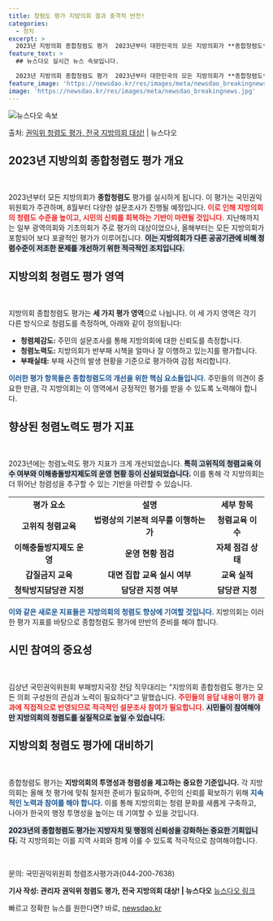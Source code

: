 ```yaml
---
title: 청렴도 평가 지방의회 결과 충격적 반전!
categories:
  - 정치
excerpt: >
  2023년 지방의회 종합청렴도 평가  2023년부터 대한민국의 모든 지방의회가 **종합청렴도** 평가를 받게…
feature_text: >
  ## 뉴스다오 실시간 뉴스 속보입니다.

  2023년 지방의회 종합청렴도 평가  2023년부터 대한민국의 모든 지방의회가 **종합청렴도** 평가를 받게…
feature_image: 'https://newsdao.kr/res/images/meta/newsdao_breakingnews.jpg'
image: 'https://newsdao.kr/res/images/meta/newsdao_breakingnews.jpg'
---
```


![뉴스다오 속보](https://newsdao.kr/res/images/meta/newsdao_breakingnews.jpg)

<p>출처: <a href="https://newsdao.kr/5164" rel="dofollow">권익위 청렴도 평가, 전국 지방의회 대상!</a> | 뉴스다오</p>

<h2 data-ke-size="size26">2023년 지방의회 종합청렴도 평가 개요</h2>

<p data-ke-size="size16">&nbsp;</p>

2023년부터 모든 지방의회가 **종합청렴도** 평가를 실시하게 됩니다. 이 평가는 국민권익위원회가 주관하며, 8월부터 다양한 설문조사가 진행될 예정입니다. <b><span style="color: #ee2323;">이로 인해 지방의회의 청렴도 수준을 높이고, 시민의 신뢰를 회복하는 기반이 마련될 것입니다.</span></b> 지난해까지는 일부 광역의회와 기초의회가 주로 평가의 대상이었으나, 올해부터는 모든 지방의회가 포함되어 보다 포괄적인 평가가 이루어집니다. <b><span style="background-color: #21538527;">이는 지방의회가 다른 공공기관에 비해 청렴수준이 저조한 문제를 개선하기 위한 적극적인 조치입니다.</span></b>

<h2 data-ke-size="size26">지방의회 청렴도 평가 영역</h2>

<p data-ke-size="size16">&nbsp;</p>

지방의회 종합청렴도 평가는 **세 가지 평가 영역**으로 나뉩니다. 이 세 가지 영역은 각기 다른 방식으로 청렴도를 측정하며, 아래와 같이 정의됩니다:

<ul>
    <li><b>청렴체감도:</b> 주민의 설문조사를 통해 지방의회에 대한 신뢰도를 측정합니다.</li>
    <li><b>청렴노력도:</b> 지방의회가 반부패 시책을 얼마나 잘 이행하고 있는지를 평가합니다.</li>
    <li><b>부패실태:</b> 부패 사건의 발생 현황을 기준으로 평가하여 감점 처리합니다.</li>
</ul>

<b><span style="color: #1a5490;">이러한 평가 항목들은 종합청렴도의 개선을 위한 핵심 요소들입니다.</span></b> 주민들의 의견이 중요한 만큼, 각 지방의회는 이 영역에서 긍정적인 평가를 받을 수 있도록 노력해야 합니다.

<h2 data-ke-size="size26">향상된 청렴노력도 평가 지표</h2>

<p data-ke-size="size16">&nbsp;</p>

2023년에는 청렴노력도 평가 지표가 크게 개선되었습니다. <b><span style="background-color: #21538527;">특히 고위직의 청렴교육 이수 여부와 이해충돌방지제도의 운영 현황 등이 신설되었습니다.</span></b> 이를 통해 각 지방의회는 더 뛰어난 청렴성을 추구할 수 있는 기반을 마련할 수 있습니다.

<table style="width: 100%; border-collapse: collapse;">
    <tbody>
        <tr>
            <td style="text-align: center; height: 17px;"><b>평가 요소</b></td>
            <td style="text-align: center; height: 17px;"><b>설명</b></td>
            <td style="text-align: center; height: 17px;"><b>세부 항목</b></td>
        </tr>
        <tr>
            <td style="text-align: center; height: 17px;"><b>고위직 청렴교육</b></td>
            <td style="text-align: center; height: 17px;"><b>법령상의 기본적 의무를 이행하는가</b></td>
            <td style="text-align: center; height: 17px;"><b>청렴교육 이수</b></td>
        </tr>
        <tr>
            <td style="text-align: center; height: 17px;"><b>이해충돌방지제도 운영</b></td>
            <td style="text-align: center; height: 17px;"><b>운영 현황 점검</b></td>
            <td style="text-align: center; height: 17px;"><b>자체 점검 상태</b></td>
        </tr>
        <tr>
            <td style="text-align: center; height: 17px;"><b>갑질금지 교육</b></td>
            <td style="text-align: center; height: 17px;"><b>대면 집합 교육 실시 여부</b></td>
            <td style="text-align: center; height: 17px;"><b>교육 실적</b></td>
        </tr>
        <tr>
            <td style="text-align: center; height: 17px;"><b>청탁방지담당관 지정</b></td>
            <td style="text-align: center; height: 17px;"><b>담당관 지정 여부</b></td>
            <td style="text-align: center; height: 17px;"><b>담당관 지정</b></td>
        </tr>
    </tbody>
</table>

<b><span style="color: #1a5490;">이와 같은 새로운 지표들은 지방의회의 청렴도 향상에 기여할 것입니다.</span></b> 지방의회는 이러한 평가 지표를 바탕으로 종합청렴도 평가에 만반의 준비를 해야 합니다.

<h2 data-ke-size="size26">시민 참여의 중요성</h2>

<p data-ke-size="size16">&nbsp;</p>

김상년 국민권익위원회 부패방지국장 전담 직무대리는 "지방의회 종합청렴도 평가는 모든 의회 구성원의 관심과 노력이 필요하다"고 말했습니다. <b><span style="color: #ee2323;">주민들의 응답 내용이 평가 결과에 직접적으로 반영되므로 적극적인 설문조사 참여가 필요합니다.</span></b> <b><span style="background-color: #21538527;">시민들이 참여해야만 지방의회의 청렴도를 실질적으로 높일 수 있습니다.</span></b>

<h2 data-ke-size="size26">지방의회 청렴도 평가에 대비하기</h2>

<p data-ke-size="size16">&nbsp;</p>

종합청렴도 평가는 **지방의회의 투명성과 청렴성을 제고하는 중요한 기준입니다.** 각 지방의회는 올해 첫 평가에 맞춰 철저한 준비가 필요하며, 주민의 신뢰를 확보하기 위해 <b><span style="color: #1a5490;">지속적인 노력과 참여를 해야 합니다.</span></b> 이를 통해 지방의회는 청렴 문화를 새롭게 구축하고, 나아가 한국의 행정 투명성을 높이는 데 기여할 수 있을 것입니다.

<b><span style="background-color: #21538527;">2023년의 종합청렴도 평가는 지방자치 및 행정의 신뢰성을 강화하는 중요한 기회입니다.</span></b> 각 지방의회는 이를 지역 사회와 함께 이룰 수 있도록 적극적으로 참여해야합니다.

<p data-ke-size="size16">&nbsp;</p>

문의: 국민권익위원회 청렴조사평가과(044-200-7638)

<b>기사 작성: 관리자</b>
<b>권익위 청렴도 평가, 전국 지방의회 대상! | 뉴스다오</b> 
<a href="https://newsdao.kr/5164">뉴스다오 링크</a> 

빠르고 정확한 뉴스를 원한다면? 바로, <a href="https://newsdao.kr" rel="dofollow">newsdao.kr</a>


